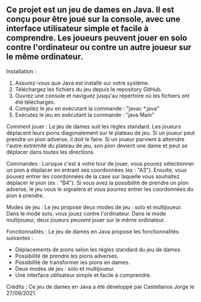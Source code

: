 
## Ce projet est un jeu de dames en Java. Il est conçu pour être joué sur la console, avec une interface utilisateur simple et facile à comprendre. Les joueurs peuvent jouer en solo contre l'ordinateur ou contre un autre joueur sur le même ordinateur.

Installation :
1. Assurez-vous que Java est installé sur votre système.
2. Téléchargez les fichiers du jeu depuis le repository GitHub.
3. Ouvrez une console et naviguez jusqu'au répertoire où les fichiers ont été téléchargés.
4. Compilez le jeu en exécutant la commande : "javac *.java"
5. Exécutez le jeu en exécutant la commande : "java Main"

Comment jouer :
Le jeu de dames suit les règles standard. Les joueurs déplacent leurs pions diagonalement sur le plateau de jeu. Si un joueur peut prendre un pion adverse, il doit le faire. Si un joueur parvient à atteindre l'autre extrémité du plateau de jeu, son pion devient une dame et peut se déplacer dans toutes les directions.

Commandes :
Lorsque c'est à votre tour de jouer, vous pouvez sélectionner un pion à déplacer en entrant ses coordonnées (ex : "A3"). Ensuite, vous pouvez entrer les coordonnées de la case sur laquelle vous souhaitez déplacer le pion (ex : "B4"). Si vous avez la possibilité de prendre un pion adverse, le jeu vous le signalera et vous pourrez entrer les coordonnées du pion à prendre.

Modes de jeu :
Le jeu propose deux modes de jeu : solo et multijoueur. Dans le mode solo, vous jouez contre l'ordinateur. Dans le mode multijoueur, deux joueurs peuvent jouer sur le même ordinateur.

Fonctionnalités :
Le jeu de dames en Java propose les fonctionnalités suivantes :
- Déplacements de pions selon les règles standard du jeu de dames.
- Possibilité de prendre les pions adverses.
- Possibilité de transformer les pions en dames.
- Deux modes de jeu : solo et multijoueur.
- Une interface utilisateur simple et facile à comprendre.

Crédits :
Ce jeu de dames en Java a été développé par Castellanos Jorge le 27/09/2021.
